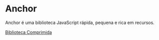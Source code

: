 # Anchor
Anchor é uma biblioteca JavaScript rápida, pequena e rica em recursos.
   
[Biblioteca Comprimida](anchor.min.js)
